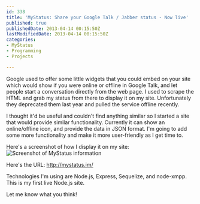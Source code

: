 ```yaml
---
id: 338
title: 'MyStatus: Share your Google Talk / Jabber status - Now live'
published: true
publishedDate: 2013-04-14 00:15:50Z
lastModifiedDate: 2013-04-14 00:15:50Z
categories:
- MyStatus
- Programming
- Projects

---
```


<p>Google used to offer some little widgets that you could embed on your site which would show if you were online or offline in Google Talk, and let people start a conversation directly from the web page. I used to scrape the HTML and grab my status from there to display it on my site. Unfortunately they deprecated them last year and pulled the service offline recently.</p>

<p>I thought it'd be useful and couldn't find anything similar so I started a site that would provide similar functionality. Currently it can show an online/offline icon, and provide the data in JSON format. I'm going to add some more functionality and make it more user-friendly as I get time to.</p>

<p>Here's a screenshot of how I display it on my site: <br />
<img src="http://ss.dan.cx/2013/03/09-00.56.56.png" alt="Screenshot of MyStatus information" /></p>

<p>Here's the URL: <a href="http://mystatus.im/">http://mystatus.im/</a></p>

<p>Technologies I'm using are Node.js, Express, Sequelize, and node-xmpp. This is my first live Node.js site.</p>

<p>Let me know what you think!</p>
